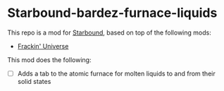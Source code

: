 # Starbound-bardez-furnace-liquids

This repo is a mod for [Starbound](https://playstarbound.com/), based on top of the following mods:
- [Frackin' Universe](https://steamcommunity.com/sharedfiles/filedetails/?id=729480149) 

This mod does the following:
- [ ] Adds a tab to the atomic furnace for molten liquids to and from their solid states